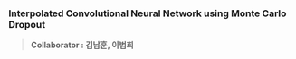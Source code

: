 ### Interpolated Convolutional Neural Network using Monte Carlo Dropout

> **Collaborator : 김남훈, 이범희**
